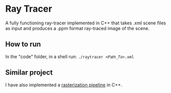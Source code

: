 # Ray Tracer


A fully functioning ray-tracer implemented in C++ that takes .xml scene files as input and produces a .ppm format ray-traced image of the scene.

## How to run

In the "code" folder, in a shell run: `./raytracer <𝑃𝑎𝑡ℎ_𝑇𝑜>.xml`


## Similar project

I have also implemented a [rasterization pipeline](https://github.com/AlyAsad/Rasterizer) in C++.
